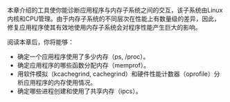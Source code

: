 本章介绍的工具使你能诊断应用程序与内存子系统之间的交互，该子系统由Linux内核和CPU管理。由于内存子系统的不同层次在性能上有数量级的差异，因此，修复应用程序使其有效地使用内存子系统会对程序性能产生巨大的影响。

阅读本章后，你将能够：

* 确定一个应用程序使用了多少内存（ps, /proc）。
* 确定应用程序的哪些函数分配内存（memprof）。
* 用软件模拟（kcachegrind, cachegrind）和硬件性能计数器（oprofile）分析应用程序的内存使用情况。
* 确定哪些进程创建和使用了共享内存（ipcs）。